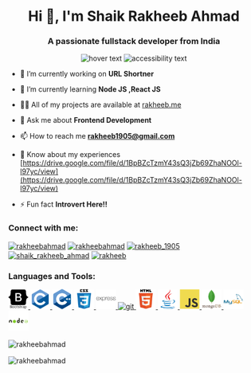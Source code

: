 <h1 align="center">Hi 👋, I'm Shaik Rakheeb Ahmad</h1>
<h3 align="center">A passionate fullstack developer from India</h3>

<p align="center">
  <img src="https://media.tenor.com/NOYF3f82b_gAAAAC/programmer.gif" width="350" title="hover text">
  <img src="https://media.tenor.com/NOYF3f82b_gAAAAC/programmer.gif" width="350" alt="accessibility text">
</p>

- 🔭 I’m currently working on **URL Shortner**

- 🌱 I’m currently learning **Node JS ,React JS**

- 👨‍💻 All of my projects are available at [rakheeb.me](rakheeb.me)

- 💬 Ask me about **Frontend Development**

- 📫 How to reach me **rakheeb1905@gmail.com**

- 📄 Know about my experiences [https://drive.google.com/file/d/1BpBZcTzmY43sQ3jZb69ZhaNOOl-l97yc/view](https://drive.google.com/file/d/1BpBZcTzmY43sQ3jZb69ZhaNOOl-l97yc/view)

- ⚡ Fun fact **Introvert Here!!**

<h3 align="left">Connect with me:</h3>
<p align="left">
<a href="https://dev.to/rakheebahmad" target="blank"><img align="center" src="https://raw.githubusercontent.com/rahuldkjain/github-profile-readme-generator/master/src/images/icons/Social/devto.svg" alt="rakheebahmad" height="30" width="40" /></a>
<a href="https://linkedin.com/in/rakheebahmad" target="blank"><img align="center" src="https://raw.githubusercontent.com/rahuldkjain/github-profile-readme-generator/master/src/images/icons/Social/linked-in-alt.svg" alt="rakheebahmad" height="30" width="40" /></a>
<a href="https://www.codechef.com/users/rakheeb_1905" target="blank"><img align="center" src="https://cdn.jsdelivr.net/npm/simple-icons@3.1.0/icons/codechef.svg" alt="rakheeb_1905" height="30" width="40" /></a>
<a href="https://codeforces.com/profile/shaik_rakheeb_ahmad" target="blank"><img align="center" src="https://raw.githubusercontent.com/rahuldkjain/github-profile-readme-generator/master/src/images/icons/Social/codeforces.svg" alt="shaik_rakheeb_ahmad" height="30" width="40" /></a>
<a href="https://www.leetcode.com/rakheeb" target="blank"><img align="center" src="https://raw.githubusercontent.com/rahuldkjain/github-profile-readme-generator/master/src/images/icons/Social/leet-code.svg" alt="rakheeb" height="30" width="40" /></a>
</p>

<h3 align="left">Languages and Tools:</h3>
<p align="left"> <a href="https://getbootstrap.com" target="_blank" rel="noreferrer"> <img src="https://raw.githubusercontent.com/devicons/devicon/master/icons/bootstrap/bootstrap-plain-wordmark.svg" alt="bootstrap" width="40" height="40"/> </a> <a href="https://www.cprogramming.com/" target="_blank" rel="noreferrer"> <img src="https://raw.githubusercontent.com/devicons/devicon/master/icons/c/c-original.svg" alt="c" width="40" height="40"/> </a> <a href="https://www.w3schools.com/cpp/" target="_blank" rel="noreferrer"> <img src="https://raw.githubusercontent.com/devicons/devicon/master/icons/cplusplus/cplusplus-original.svg" alt="cplusplus" width="40" height="40"/> </a> <a href="https://www.w3schools.com/css/" target="_blank" rel="noreferrer"> <img src="https://raw.githubusercontent.com/devicons/devicon/master/icons/css3/css3-original-wordmark.svg" alt="css3" width="40" height="40"/> </a> <a href="https://expressjs.com" target="_blank" rel="noreferrer"> <img src="https://raw.githubusercontent.com/devicons/devicon/master/icons/express/express-original-wordmark.svg" alt="express" width="40" height="40"/> </a> <a href="https://git-scm.com/" target="_blank" rel="noreferrer"> <img src="https://www.vectorlogo.zone/logos/git-scm/git-scm-icon.svg" alt="git" width="40" height="40"/> </a> <a href="https://www.w3.org/html/" target="_blank" rel="noreferrer"> <img src="https://raw.githubusercontent.com/devicons/devicon/master/icons/html5/html5-original-wordmark.svg" alt="html5" width="40" height="40"/> </a> <a href="https://www.java.com" target="_blank" rel="noreferrer"> <img src="https://raw.githubusercontent.com/devicons/devicon/master/icons/java/java-original.svg" alt="java" width="40" height="40"/> </a> <a href="https://developer.mozilla.org/en-US/docs/Web/JavaScript" target="_blank" rel="noreferrer"> <img src="https://raw.githubusercontent.com/devicons/devicon/master/icons/javascript/javascript-original.svg" alt="javascript" width="40" height="40"/> </a> <a href="https://www.mongodb.com/" target="_blank" rel="noreferrer"> <img src="https://raw.githubusercontent.com/devicons/devicon/master/icons/mongodb/mongodb-original-wordmark.svg" alt="mongodb" width="40" height="40"/> </a> <a href="https://www.mysql.com/" target="_blank" rel="noreferrer"> <img src="https://raw.githubusercontent.com/devicons/devicon/master/icons/mysql/mysql-original-wordmark.svg" alt="mysql" width="40" height="40"/> </a> <a href="https://nodejs.org" target="_blank" rel="noreferrer"> <img src="https://raw.githubusercontent.com/devicons/devicon/master/icons/nodejs/nodejs-original-wordmark.svg" alt="nodejs" width="40" height="40"/> </a> </p>

<p><img align="center" src="https://github-readme-stats.vercel.app/api/top-langs?username=rakheebahmad&show_icons=true&locale=en&layout=compact" alt="rakheebahmad" /></p>

<p><img align="center" src="https://github-readme-streak-stats.herokuapp.com/?user=rakheebahmad&" alt="rakheebahmad" /></p>
